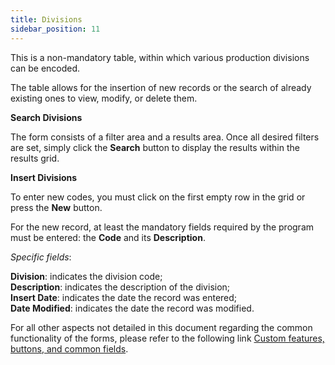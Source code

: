 ```yaml
---
title: Divisions
sidebar_position: 11
---
```


This is a non-mandatory table, within which various production divisions can be encoded.

The table allows for the insertion of new records or the search of already existing ones to view, modify, or delete them.

**Search Divisions**

The form consists of a filter area and a results area. Once all desired filters are set, simply click the **Search** button to display the results within the results grid.

**Insert Divisions**

To enter new codes, you must click on the first empty row in the grid or press the **New** button.

For the new record, at least the mandatory fields required by the program must be entered: the **Code** and its **Description**.

*Specific fields*:

**Division**: indicates the division code;  
**Description**: indicates the description of the division;  
**Insert Date**: indicates the date the record was entered;  
**Date Modified**: indicates the date the record was modified.


For all other aspects not detailed in this document regarding the common functionality of the forms, please refer to the following link [Custom features, buttons, and common fields](/docs/guide/common).